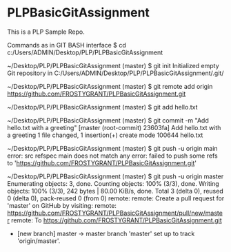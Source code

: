 # PLPBasicGitAssignment
This is a PLP Sample Repo.

 Commands as in GIT BASH interface
$ cd c:/Users/ADMIN/Desktop/PLP/PLPBasicGitAssignment

~/Desktop/PLP/PLPBasicGitAssignment (master)
$ git init
Initialized empty Git repository in C:/Users/ADMIN/Desktop/PLP/PLPBasicGitAssignment/.git/

~/Desktop/PLP/PLPBasicGitAssignment (master)
$ git remote add origin https://github.com/FROSTYGRANT/PLPBasicGitAssignment.git

~/Desktop/PLP/PLPBasicGitAssignment (master)
$ git add hello.txt

~/Desktop/PLP/PLPBasicGitAssignment (master)
$ git commit -m "Add hello.txt with a greeting"
[master (root-commit) 23603fa] Add hello.txt with a greeting
 1 file changed, 1 insertion(+)
 create mode 100644 hello.txt

~/Desktop/PLP/PLPBasicGitAssignment (master)
$ git push -u origin main
error: src refspec main does not match any
error: failed to push some refs to 'https://github.com/FROSTYGRANT/PLPBasicGitAssignment.git'

~/Desktop/PLP/PLPBasicGitAssignment (master)
$ git push -u origin master
Enumerating objects: 3, done.
Counting objects: 100% (3/3), done.
Writing objects: 100% (3/3), 242 bytes | 80.00 KiB/s, done.
Total 3 (delta 0), reused 0 (delta 0), pack-reused 0 (from 0)
remote:
remote: Create a pull request for 'master' on GitHub by visiting:
remote:      https://github.com/FROSTYGRANT/PLPBasicGitAssignment/pull/new/master
remote:
To https://github.com/FROSTYGRANT/PLPBasicGitAssignment.git
 * [new branch]      master -> master
branch 'master' set up to track 'origin/master'.
